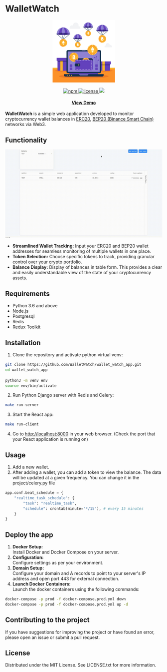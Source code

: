 # WalletWatch
<div align="center">
    <img src="assets/img_ws-back.png" width="200"/>
</div>

<p align="center">
  <a href="https://www.npmjs.com/package/npm">
    <img src="https://img.shields.io/npm/v/npm.svg?style=flat-square" alt="npm"/>
  </a>
  </a>
  <a href="https://github.com/Louis3797/awesome-readme-template/blob/master/LICENSE">
    <img src="https://img.shields.io/badge/License-MIT-yellow.svg" alt="license" />
  </a>
  <a href="https://codecov.io/github/WalletWatch/wallet_watch_app" > 
    <img src="https://codecov.io/github/WalletWatch/wallet_watch_app/graph/badge.svg?token=3PIMTJIDJ3"/> 
  </a>
</p>
<h4 align="center">
    <a href="http://www.gryumova.ru">View Demo</a>
</h4>


<b>WalletWatch</b> is a simple web application developed to monitor cryptocurrency wallet balances in [ERC20](https://etherscan.io), [BEP20 (Binance Smart Chain)](https://bscscan.com) networks via Web3.

## Functionality

<div align="center">
    <img src="/assets/wallet-4.gif" width="600">
</div>

- **Streamlined Wallet Tracking:** Input your ERC20 and BEP20 wallet addresses for seamless monitoring of multiple wallets in one place.
- **Token Selection:** Choose specific tokens to track, providing granular control over your crypto portfolio.
- **Balance Display:** Display of balances in table form. This provides a clear and easily understandable view of the state of your cryptocurrency assets.

## Requirements

- Python 3.6 and above
- Node.js
- Postgresql
- Redis
- Redux Toolkit

## Installation

1. Clone the repository and activate python virtual venv:

```bash
git clone https://github.com/WalletWatch/wallet_watch_app.git
cd wallet_watch_app

python3 -m venv env
source env/bin/activate
```

2. Run Python Django server with Redis and Celery:

```bash
make run-server
```

3. Start the React app:

```bash
make run-client
```

4. Go to [http://localhost:8000](http://localhost:8000/) in your web browser. (Check the port that your React application is running on)

## Usage

1. Add a new wallet.
2. After adding a wallet, you can add a token to view the balance. The data will be updated at a given frequency. You can change it in the project/celery.py file

```python
app.conf.beat_schedule = {
    "realtime_task_schedule": {
        "task": "realtime_task",
        "schedule": crontab(minute='*/15'), # every 15 minutes
    }
}
```

## Deploy the app

1. **Docker Setup:**<br/>
  Install Docker and Docker Compose on your server.
2. **Configuration:**<br/>
  Configure settings as per your environment.
3. **Domain Setup:**<br/>
  Configure your domain and A records to point to your server's IP address and open port 443 for external connection.
4. **Launch Docker Containers:**<br/>
  Launch the docker containers using the following commands:

```bash
docker-compose -p prod -f docker-compose.prod.yml down
docker-compose -p prod -f docker-compose.prod.yml up -d
```


## Contributing to the project

If you have suggestions for improving the project or have found an error, please open an issue or submit a pull request.

## License

Distributed under the MIT License. See LICENSE.txt for more information.
